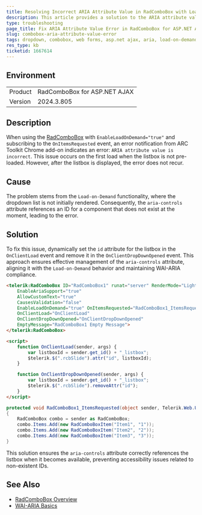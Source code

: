 ```yaml
---
title: Resolving Incorrect ARIA Attribute Value in RadComboBox with Load-on-Demand
description: This article provides a solution to the ARIA attribute value issue in RadComboBox with Load-on-Demand functionality, ensuring WAI-ARIA compliance.
type: troubleshooting
page_title: Fix ARIA Attribute Value Error in RadComboBox for ASP.NET AJAX
slug: combobox-aria-attribute-value-error
tags: dropdown, combobox, web forms, asp.net ajax, aria, load-on-demand, accessibility, wai-aria
res_type: kb
ticketid: 1667614
---
```


## Environment

<table>
<tbody>
<tr>
<td>Product</td>
<td>RadComboBox for ASP.NET AJAX</td>
</tr>
<tr>
<td>Version</td>
<td>2024.3.805</td>
</tr>
</tbody>
</table>

## Description
When using the [RadComboBox](https://docs.telerik.com/devtools/aspnet-ajax/controls/combobox/overview) with `EnableLoadOnDemand="true"` and subscribing to the `OnItemsRequested` event, an error notification from ARC Toolkit Chrome add-on indicates an error: `ARIA attribute value is incorrect`. This issue occurs on the first load when the listbox is not pre-loaded. However, after the listbox is displayed, the error does not recur.

## Cause
The problem stems from the `Load-on-Demand` functionality, where the dropdown list is not initially rendered. Consequently, the `aria-controls` attribute references an ID for a component that does not exist at the moment, leading to the error.

## Solution
To fix this issue, dynamically set the `id` attribute for the listbox in the `OnClientLoad` event and remove it in the `OnClientDropDownOpened` event. This approach ensures effective management of the `aria-controls` attribute, aligning it with the `Load-on-Demand` behavior and maintaining WAI-ARIA compliance.

```aspx
<telerik:RadComboBox ID="RadComboBox1" runat="server" RenderMode="Lightweight"
    EnableAriaSupport="true"
    AllowCustomText="true"
    CausesValidation="false"
    EnableLoadOnDemand="true" OnItemsRequested="RadComboBox1_ItemsRequested"
    OnClientLoad="OnClientLoad"
    OnClientDropDownOpened="OnClientDropDownOpened"
    EmptyMessage="RadComboBox1 Empty Message">
</telerik:RadComboBox>

<script>
    function OnClientLoad(sender, args) {
        var listboxId = sender.get_id() + "_listbox";
        $telerik.$(".rcbSlide").attr("id", listboxId);
    }

    function OnClientDropDownOpened(sender, args) {
        var listboxId = sender.get_id() + "_listbox";
        $telerik.$(".rcbSlide").removeAttr("id");
    }
</script>
```
```C#
protected void RadComboBox1_ItemsRequested(object sender, Telerik.Web.UI.RadComboBoxItemsRequestedEventArgs e)
{
    RadComboBox combo = sender as RadComboBox;
    combo.Items.Add(new RadComboBoxItem("Item1", "1"));
    combo.Items.Add(new RadComboBoxItem("Item2", "2"));
    combo.Items.Add(new RadComboBoxItem("Item3", "3"));
}
```

This solution ensures the `aria-controls` attribute correctly references the listbox when it becomes available, preventing accessibility issues related to non-existent IDs.

## See Also
- [RadComboBox Overview](https://docs.telerik.com/devtools/aspnet-ajax/controls/combobox/overview)
- [WAI-ARIA Basics](https://www.w3.org/WAI/standards-guidelines/aria/)

